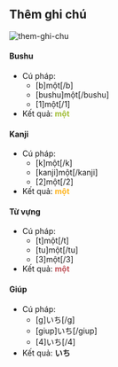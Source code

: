 ## Thêm ghi chú

![them-ghi-chu](/_media/them-ghi-chu-01.png)

#### Bushu

- Cú pháp:
    - [b]một[/b]
    - [bushu]một[/bushu]
    - [1]một[/1]
- Kết quả: <span style="color:#a0bd35; font-weight:bold">một</span>

#### Kanji

- Cú pháp:
    - [k]một[/k]
    - [kanji]một[/kanji]
    - [2]một[/2]
- Kết quả: <span style="color:#feb41f; font-weight:bold">một</span>

#### Từ vựng

- Cú pháp:
    - [t]một[/t]
    - [tu]một[/tu]
    - [3]một[/3]
- Kết quả: <span style="color:#c0545b; font-weight:bold">một</span>

#### Giúp

- Cú pháp:
    - [g]いち[/g]
    - [giup]いち[/giup]
    - [4]いち[/4]
- Kết quả: <span style="color:#000000dd; font-weight:bold">いち</span>
